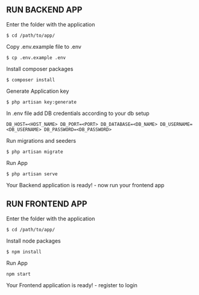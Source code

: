 ## RUN BACKEND APP

Enter the folder with the application

`$ cd /path/to/app/`

Copy .env.example file to .env

`$ cp .env.example .env`

Install composer packages

`$ composer install`

Generate Application key

`$ php artisan key:generate`

In .env file add DB credentials according to your db setup

`DB_HOST=<HOST_NAME> DB_PORT=<PORT> DB_DATABASE=<DB_NAME> DB_USERNAME=<DB_USERNAME> DB_PASSWORD=<DB_PASSWORD>`

Run migrations and seeders

`$ php artisan migrate`

Run App

`$ php artisan serve`

Your Backend application is ready! - now run your frontend app






## RUN FRONTEND APP

Enter the folder with the application

`$ cd /path/to/app/`

Install node packages

`$ npm install`

Run App

`npm start`

Your Frontend application is ready! - register to login


